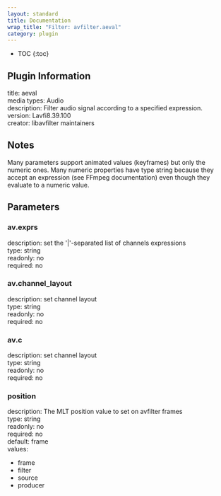 ```yaml
---
layout: standard
title: Documentation
wrap_title: "Filter: avfilter.aeval"
category: plugin
---
```

* TOC
{:toc}

## Plugin Information

title: aeval  
media types:
Audio  
description: Filter audio signal according to a specified expression.  
version: Lavfi8.39.100  
creator: libavfilter maintainers  

## Notes

Many parameters support animated values (keyframes) but only the numeric ones. Many numeric properties have type string because they accept an expression (see FFmpeg documentation) even though they evaluate to a numeric value.

## Parameters

### av.exprs

  
description:
set the &#39;|&#39;-separated list of channels expressions  
type: string  
readonly: no  
required: no  

### av.channel_layout

  
description:
set channel layout  
type: string  
readonly: no  
required: no  

### av.c

  
description:
set channel layout  
type: string  
readonly: no  
required: no  

### position

  
description:
The MLT position value to set on avfilter frames  
type: string  
readonly: no  
required: no  
default: frame  
values:  

* frame
* filter
* source
* producer

